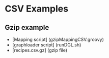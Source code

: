 # CSV Examples
## Gzip example
* [Mapping script] (gzipMappingCSV.groovy)
* [graphloader script] (runDGL.sh)
* [recipes.csv.gz] (gzip file)
